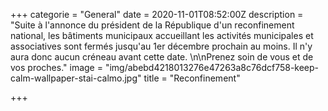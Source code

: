 +++
categorie = "General"
date = 2020-11-01T08:52:00Z
description = "Suite à l'annonce du président de la République d'un reconfinement national, les bâtiments municipaux accueillant les activités municipales et associatives sont fermés jusqu'au 1er décembre prochain au moins. Il n'y aura donc aucun créneau avant cette date. \n\nPrenez soin de vous et de vos proches."
image = "img/abebd4218013276e47263a8c76dcf758-keep-calm-wallpaper-stai-calmo.jpg"
title = "Reconfinement"

+++
